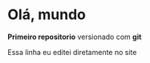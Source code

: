 # Olá, mundo
 **Primeiro repositorio** versionado com **git**

Essa linha eu editei diretamente no site 
